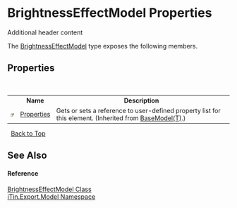 # BrightnessEffectModel Properties
Additional header content 

The <a href="T_iTin_Export_Model_BrightnessEffectModel">BrightnessEffectModel</a> type exposes the following members.


## Properties
&nbsp;<table><tr><th></th><th>Name</th><th>Description</th></tr><tr><td>![Public property](media/pubproperty.gif "Public property")</td><td><a href="P_iTin_Export_Model_BaseModel_1_Properties">Properties</a></td><td>
Gets or sets a reference to user-defined property list for this element.
 (Inherited from <a href="T_iTin_Export_Model_BaseModel_1">BaseModel(T)</a>.)</td></tr></table>&nbsp;
<a href="#brightnesseffectmodel-properties">Back to Top</a>

## See Also


#### Reference
<a href="T_iTin_Export_Model_BrightnessEffectModel">BrightnessEffectModel Class</a><br /><a href="N_iTin_Export_Model">iTin.Export.Model Namespace</a><br />